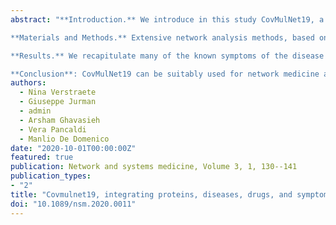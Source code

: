 ```yaml
---
abstract: "**Introduction.** We introduce in this study CovMulNet19, a comprehensive COVID-19 network containing all available known interactions involving SARS-CoV-2 proteins, interacting-human proteins, diseases and symptoms that are related to these human proteins, and compounds that can potentially target them.

**Materials and Methods.** Extensive network analysis methods, based on a bootstrap approach, allow us to prioritize a list of diseases that display a high similarity to COVID-19 and a list of drugs that could potentially be beneficial to treat patients. As a key feature of CovMulNet19, the inclusion of symptoms allows a deeper characterization of the disease pathology, representing a useful proxy for COVID-19-related molecular processes.

**Results.** We recapitulate many of the known symptoms of the disease and we find the most similar diseases to COVID-19 reflect conditions that are risk factors in patients. In particular, the comparison between CovMulNet19 and randomized networks recovers many of the known associated comorbidities that are important risk factors for COVID-19 patients, through identified similarities with intestinal, hepatic, and neurological diseases as well as with respiratory conditions, in line with reported comorbidities.

**Conclusion**: CovMulNet19 can be suitably used for network medicine analysis, as a valuable tool for exploring drug repurposing while accounting for the intervening multidimensional factors, from molecular interactions to symptoms."
authors:
  - Nina Verstraete
  - Giuseppe Jurman
  - admin
  - Arsham Ghavasieh
  - Vera Pancaldi
  - Manlio De Domenico
date: "2020-10-01T00:00:00Z"
featured: true
publication: Network and systems medicine, Volume 3, 1, 130--141
publication_types:
- "2"
title: "Covmulnet19, integrating proteins, diseases, drugs, and symptoms: a network medicine approach to covid-19"
doi: "10.1089/nsm.2020.0011"
---
```

